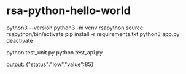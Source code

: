 # rsa-python-hello-world
python3 --version
python3 -m venv rsapython
source rsapython/bin/activate
pip install -r requirements.txt
python3 app.py
deactivate


python test_unit.py
python test_api.py


output: 
{"status":"low","value":85}
